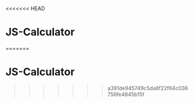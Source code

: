 <<<<<<< HEAD
# JS-Calculator
=======
# JS-Calculator
>>>>>>> a391de945749c5da8f22f64c036756fe4845b15f

